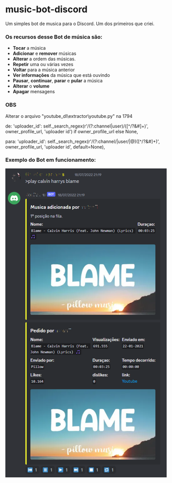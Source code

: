 # music-bot-discord
Um simples bot de musica para o Discord. Um dos primeiros que criei.


### Os recursos desse Bot de música são:
* **Tocar** a música
* **Adicionar** e **remover** músicas
* **Alterar** a ordem das músicas.
* **Repetir** uma ou várias vezes
* **Voltar** para a música anterior
* **Ver informações** da música que está ouvindo
* **Pausar**, **continuar**, **parar** e **pular** a música
* **Alterar** o **volume**
* **Apagar** mensagens

### OBS
Alterar o arquivo "youtube_dl\extractor\youtube.py" na 1794

de: 'uploader_id': self._search_regex(r'/(?:channel|user)/([^/?&#]+)', owner_profile_url, 'uploader id') if owner_profile_url else None,

para: 'uploader_id': self._search_regex(r'/(?:channel/|user/|@)([^/?&#]+)', owner_profile_url, 'uploader id', default=None),

### Exemplo do Bot em funcionamento:
![Pedido de música](https://github.com/Bruno8666/music-bot-discord/blob/main/exemplo/play.png)
